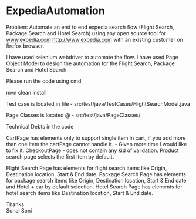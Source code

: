 # ExpediaAutomation

Problem: Automate an end to end expedia search flow (Flight Search, Package Search and Hotel Search) using any open source tool for www.expedia.com http://www.expedia.com with an existing customer on firefox browser.

I have used selenium webdriver to automate the flow. I have used Page Object Model to design the automation for the Flight Search, Package Search and Hotel Search.

Please run the code using cmd

mvn clean install

Test case is located in file - src/test/java/TestCases/FlightSearchModel.java

Page Classes is located @ - src/test/java/PageClasses/

Technical Debts in the code

CartPage has elements only to support single item in cart, if you add more than one item the cartPage cannot handle it. - Given more time I would like to fix it. CheckoutPage - does not contain any kid of validation. Product search page selects the first item by default.

Flight Search Page has elements for flight search items like Origin, Destination location, Start & End date.
Package Search Page has elements for package search items like Origin, Destination location, Start & End date and Hotel + car by default selection.
Hotel Search Page has elements for hotel search items like Destination location, Start & End date.

Thanks<br/>
Sonal Soni
